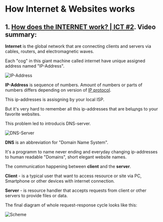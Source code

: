 # How Internet & Websites works

## 1. [How does the INTERNET work? | ICT #2](https://www.youtube.com/watch?v=x3c1ih2NJEg). Video summary:
   
**Internet** is the global network that are connecting clients and servers via cables, routers, and electromagnetic waves. 

Each "cog" in this giant machine called internet have unique assigned address named "IP-Address". 

![IP-Address](https://proxy-solutions.net/uploads/blog/1c552e1a-3dbf-479f-b6de-1b9e68c32b0f.jpg)

**IP-Address** is sequence of numbers. Amount of numbers or parts of numbers differs depending on version of [IP protocol]( https://en.wikipedia.org/wiki/Internet_Protocol).

This ip-addresses is assisgning by your local ISP.

But it's very hard to remember all this ip-addresses that are belщngs to your favorite websites.

This problem led to introducis DNS-server.

![DNS-Server](https://gtemps.com/wp-content/uploads/2020/04/DNS.jpg)

**DNS** is an abbreviation for "Domain Name System".

It's a programm to name never ending and everyday changing ip-addresses to human readable "Domains", short elegant website names.

The communication happening between **client** and the **server**.

**Client** - is a typical user that want to access resource or site via PC, Smartphone or other devices with internet connection.

**Server** - is resource handler that accepts requests from client or other servers to provide files or data.

The final diagram of whole request-response cycle looks like this:

![Scheme](https://benisnous.com/wp-content/uploads/2021/03/What-is-DNS-Server-Tamil.jpg)